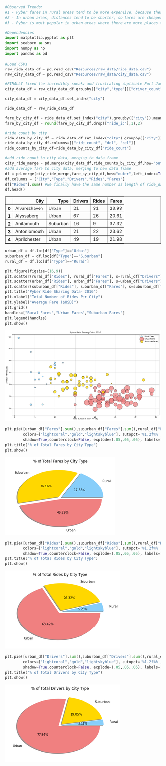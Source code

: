 

```python
#Observed Trends:
#1 - Pyber fares in rural areas tend to be more expensive, because there is a shorter supply of drivers.
#2 - In urban areas, distances tend to be shorter, so fares are cheaper, and there more drivers available.
#3 - Pyber is most popular in urban areas where there are more places to go and things to do, and supply and demand are both higher.
```


```python
#Dependencies
import matplotlib.pyplot as plt
import seaborn as sns
import numpy as np
import pandas as pd

#Load CSVs
raw_ride_data_df = pd.read_csv("Resources/raw_data/ride_data.csv")
raw_city_data_df = pd.read_csv("Resources/raw_data/city_data.csv")
```


```python
#FINALLY fixed the incredibly sneaky and frustrating duplicate Port James issue
city_data_df = raw_city_data_df.groupby(["city","type"])["driver_count"].sum().reset_index()
```


```python
city_data_df = city_data_df.set_index("city")
```


```python
ride_data_df = raw_ride_data_df
```


```python
fare_by_city_df = ride_data_df.set_index("city").groupby(["city"]).mean()
fare_by_city_df = round(fare_by_city_df.drop(["ride_id"],1),2)
```


```python
#ride count by city
ride_data_by_city_df = ride_data_df.set_index("city").groupby(["city"]).count()
ride_data_by_city_df.columns=[["ride_count", "del", "del"]]
ride_counts_by_city_df=ride_data_by_city_df["ride_count"]
```


```python
#add ride count to city data, merging to data frame
city_ride_merge = pd.merge(city_data_df,ride_counts_by_city_df,how="outer",left_index=True,right_index=True)
#add average fare to city data, merging to new data frame
df = pd.merge(city_ride_merge,fare_by_city_df,how="outer",left_index=True,right_index=True).reset_index()
df.columns = ["City","Type","Drivers","Rides","Fares"]
df["Rides"].sum() #we finally have the same number as length of ride_data- 2375. all are accounted for.
df.head()
```




<div>
<style scoped>
    .dataframe tbody tr th:only-of-type {
        vertical-align: middle;
    }

    .dataframe tbody tr th {
        vertical-align: top;
    }

    .dataframe thead th {
        text-align: right;
    }
</style>
<table border="1" class="dataframe">
  <thead>
    <tr style="text-align: right;">
      <th></th>
      <th>City</th>
      <th>Type</th>
      <th>Drivers</th>
      <th>Rides</th>
      <th>Fares</th>
    </tr>
  </thead>
  <tbody>
    <tr>
      <th>0</th>
      <td>Alvarezhaven</td>
      <td>Urban</td>
      <td>21</td>
      <td>31</td>
      <td>23.93</td>
    </tr>
    <tr>
      <th>1</th>
      <td>Alyssaberg</td>
      <td>Urban</td>
      <td>67</td>
      <td>26</td>
      <td>20.61</td>
    </tr>
    <tr>
      <th>2</th>
      <td>Anitamouth</td>
      <td>Suburban</td>
      <td>16</td>
      <td>9</td>
      <td>37.32</td>
    </tr>
    <tr>
      <th>3</th>
      <td>Antoniomouth</td>
      <td>Urban</td>
      <td>21</td>
      <td>22</td>
      <td>23.62</td>
    </tr>
    <tr>
      <th>4</th>
      <td>Aprilchester</td>
      <td>Urban</td>
      <td>49</td>
      <td>19</td>
      <td>21.98</td>
    </tr>
  </tbody>
</table>
</div>




```python
urban_df = df.loc[df["Type"]=="Urban"]
suburban_df = df.loc[df["Type"]=="Suburban"]
rural_df = df.loc[df["Type"]=="Rural"]
```


```python
plt.figure(figsize=(16,9))
plt.scatter(rural_df["Rides"], rural_df["Fares"], s=rural_df["Drivers"]*16, edgecolors="black", c="lightskyblue", alpha = .75)
plt.scatter(urban_df["Rides"], urban_df["Fares"], s=urban_df["Drivers"]*16, edgecolors="black", c="lightcoral", alpha = .75)
plt.scatter(suburban_df["Rides"], suburban_df["Fares"], s=suburban_df["Drivers"]*16, edgecolors="black", c="gold", alpha = .75)
plt.title("Pyber Ride Sharing Data- 2016")
plt.xlabel("Total Number of Rides Per City")
plt.ylabel("Average Fare ($USD)")
plt.grid()
handles=["Rural Fares","Urban Fares","Suburban Fares"]
plt.legend(handles)
plt.show()
```


![png](output_9_0.png)



```python
plt.pie([urban_df["Fares"].sum(),suburban_df["Fares"].sum(),rural_df["Fares"].sum()],
        colors=["lightcoral","gold","lightskyblue"], autopct='%1.2f%%', pctdistance=.5, labeldistance=1.15, 
        shadow=True,counterclock=False, explode=(.05,.05,.05), labels=["Urban","Suburban","Rural"])
plt.title("% of Total Fares by City Type")
plt.show()
```


![png](output_10_0.png)



```python
plt.pie([urban_df["Rides"].sum(),suburban_df["Rides"].sum(),rural_df["Rides"].sum()],
        colors=["lightcoral","gold","lightskyblue"], autopct='%1.2f%%', pctdistance=.5, labeldistance=1.15, 
        shadow=True,counterclock=False, explode=(.05,.05,.05), labels=["Urban","Suburban","Rural"])
plt.title("% of Total Rides by City Type")
plt.show()
```


![png](output_11_0.png)



```python
plt.pie([urban_df["Drivers"].sum(),suburban_df["Drivers"].sum(),rural_df["Drivers"].sum()],
        colors=["lightcoral","gold","lightskyblue"], autopct='%1.2f%%', pctdistance=.5, labeldistance=1.15, 
        shadow=True,counterclock=False, explode=(.05,.05,.05), labels=["Urban","Suburban","Rural"])
plt.title("% of Total Drivers by City Type")
plt.show()
```


![png](output_12_0.png)

